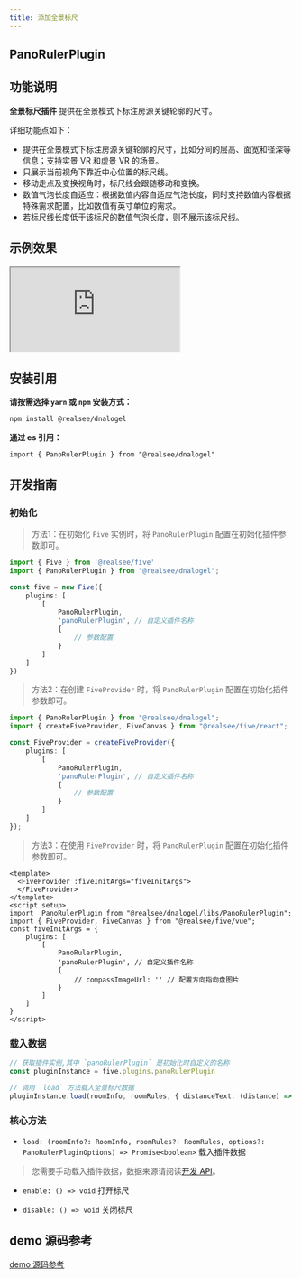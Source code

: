 ```yaml
---
title: 添加全景标尺
---
```


## **PanoRulerPlugin**

## 功能说明

**全景标尺插件** 提供在全景模式下标注房源关键轮廓的尺寸。

详细功能点如下：
- 提供在全景模式下标注房源关键轮廓的尺寸，比如分间的层高、面宽和径深等信息；支持实景 VR 和虚景 VR 的场景。
- 只展示当前视角下靠近中心位置的标尺线。
- 移动走点及变换视角时，标尺线会跟随移动和变换。
- 数值气泡长度自适应：根据数值内容自适应气泡长度，同时支持数值内容根据特殊需求配置，比如数值有英寸单位的需求。
- 若标尺线长度低于该标尺的数值气泡长度，则不展示该标尺线。


## 示例效果

<div className="docs-vr-normal">
  <iframe className="docs-vr-iframe" src="https://realsee.js.org/dnalogel/src/PanoRulerPlugin/index.html"></iframe>
</div>


## 安装引用

**请按需选择 `yarn` 或 `npm` 安装方式：**

```bash npm2yarn
npm install @realsee/dnalogel
```

**通过 es 引用：**

```tsx
import { PanoRulerPlugin } from "@realsee/dnalogel"
```

## 开发指南

### 初始化

> 方法1：在初始化 `Five` 实例时，将 `PanoRulerPlugin` 配置在初始化插件参数即可。

```ts
import { Five } from '@realsee/five'
import { PanoRulerPlugin } from "@realsee/dnalogel";

const five = new Five({
    plugins: [
        [
            PanoRulerPlugin,
            'panoRulerPlugin', // 自定义插件名称
            {
                // 参数配置
            }
        ]
    ]
})
```

> 方法2：在创建 `FiveProvider` 时，将 `PanoRulerPlugin` 配置在初始化插件参数即可。

```ts
import { PanoRulerPlugin } from "@realsee/dnalogel";
import { createFiveProvider, FiveCanvas } from "@realsee/five/react";

const FiveProvider = createFiveProvider({
    plugins: [
        [
            PanoRulerPlugin,
            'panoRulerPlugin', // 自定义插件名称
            {
                // 参数配置
            }
        ]
    ]
});
```

> 方法3：在使用 `FiveProvider` 时，将 `PanoRulerPlugin` 配置在初始化插件参数即可。
```vue
<template>
  <FiveProvider :fiveInitArgs="fiveInitArgs">
  </FiveProvider>
</template>
<script setup>
import  PanoRulerPlugin from "@realsee/dnalogel/libs/PanoRulerPlugin";
import { FiveProvider, FiveCanvas } from "@realsee/five/vue";
const fiveInitArgs = {
    plugins: [
        [
            PanoRulerPlugin,
            'panoRulerPlugin', // 自定义插件名称
            {
                // compassImageUrl: '' // 配置方向指向盘图片
            }
        ]
    ]
}
</script>
```

### 载入数据

```ts
// 获取插件实例,其中 `panoRulerPlugin` 是初始化时自定义的名称
const pluginInstance = five.plugins.panoRulerPlugin

// 调用 `load` 方法载入全景标尺数据
pluginInstance.load(roomInfo, roomRules, { distanceText: (distance) => `约 ${distance.toFixed(1)}米` })
```

### 核心方法

- `load: (roomInfo?: RoomInfo, roomRules?: RoomRules, options?: PanoRulerPluginOptions) => Promise<boolean>` 载入插件数据

> 您需要手动载入插件数据，数据来源请阅读[开发 API](http://localhost:3001/open/api/#/)。
 
- `enable: () => void` 打开标尺

- `disable: () => void` 关闭标尺


## demo 源码参考

[demo 源码参考](https://github.com/realsee-developer/dnalogel/tree/main/examples/src)
